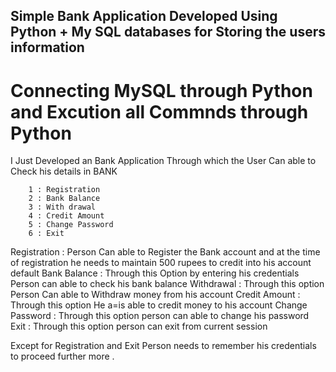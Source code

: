 ## Simple Bank Application Developed Using Python + My SQL databases for Storing the users information 
# Connecting MySQL through Python and Excution all Commnds through Python 
I Just Developed an Bank Application Through which the User Can able to Check his details in BANK 

        1 : Registration
        2 : Bank Balance 
        3 : With drawal 
        4 : Credit Amount 
        5 : Change Password
        6 : Exit  

  Registration : Person Can able to Register the Bank account and at the time of registration he needs to maintain 500 rupees to credit into his account default 
  Bank Balance : Through this Option by entering his credentials Person can able to check his bank balance 
  Withdrawal : Through this option Person Can able to Withdraw money from his account 
  Credit Amount : Through this option He a=is able to credit money to his account 
  Change Password : Through this option person can able to change his password 
  Exit : Through this option person can exit from current session 

  Except for Registration and Exit Person needs to remember his credentials to proceed further more . 
